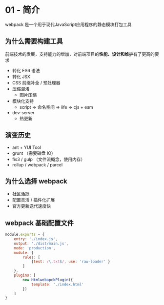 # 01 - 简介

webpack 是一个用于现代JavaScript应用程序的静态模块打包工具

## 为什么需要构建工具

前端技术的发展，支持能力的增加，对前端项目的**性能、设计和维护**有了更高的要求

- 转化 ES6 语法
- 转化 JSX
- CSS 前缀补全 / 预处理器
- 压缩混淆
  - 图片压缩
- 模块化支持
  - script => 命名空间 => iife => cjs + esm
- dev-server
  - 热更新

## 演变历史

- ant + YUI Tool
- grunt （需要磁盘 IO）
- fis3 / gulp （文件流概念，使用内存）
- rollup / webpack / parcel

## 为什么选择 webpack

- 社区活跃
- 配置灵活 / 插件化扩展
- 官方更新迭代速度快

## webpack 基础配置文件

```js
module.exports = {
    entry: './index.js',
    output: './dist/main.js',
    mode: 'production',
    module: {
        rules: [
            {test: /\.txt$/, use: 'raw-loader' }
        ]
    },
    plugins: [
        new HtmlwebapckPlugin({
            template: './index.html'
        })
    ]
}
```
